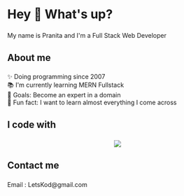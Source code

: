 <h1 align="left">Hey 👋 What's up?</h1>

###

<p align="left">My name is Pranita and I'm a Full Stack Web Developer </p>

###

<h2 align="left">About me</h2>

###

<p align="left">✨ Doing programming since 2007<br>📚 I'm currently learning MERN Fullstack<br>🎯 Goals: Become an expert in a domain<br>🎲 Fun fact: I want to learn almost everything I come across </p>

###

<h2 align="left">I code with</h2>

###


<p align="center">
  <a href="https://skillicons.dev">
    <img src="https://skillicons.dev/icons?i=react,nodejs,nextjs,express,js,jquery,html,css,npm,postman,vscode,ts,mongodb,mysql,graphql,django,dotnet,cs,c,cpp&perline=5" />
  </a>
</p>
</div>

###

<h2 align="left">Contact me</h2>

###

<p align="left">Email : LetsKod@gmail.com </p>
